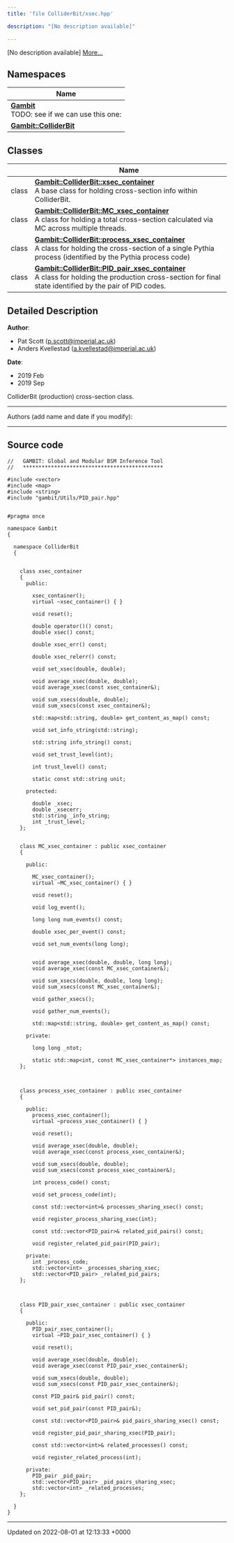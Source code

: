 ```yaml
---
title: 'file ColliderBit/xsec.hpp'

description: "[No description available]"

---
```







[No description available] [More...](#detailed-description)

## Namespaces

| Name           |
| -------------- |
| **[Gambit](/documentation/code/namespaces/namespacegambit/)** <br>TODO: see if we can use this one:  |
| **[Gambit::ColliderBit](/documentation/code/namespaces/namespacegambit_1_1colliderbit/)**  |

## Classes

|                | Name           |
| -------------- | -------------- |
| class | **[Gambit::ColliderBit::xsec_container](/documentation/code/classes/classgambit_1_1colliderbit_1_1xsec__container/)** <br>A base class for holding cross-section info within ColliderBit.  |
| class | **[Gambit::ColliderBit::MC_xsec_container](/documentation/code/classes/classgambit_1_1colliderbit_1_1mc__xsec__container/)** <br>A class for holding a total cross-section calculated via MC across multiple threads.  |
| class | **[Gambit::ColliderBit::process_xsec_container](/documentation/code/classes/classgambit_1_1colliderbit_1_1process__xsec__container/)** <br>A class for holding the cross-section of a single Pythia process (identified by the Pythia process code)  |
| class | **[Gambit::ColliderBit::PID_pair_xsec_container](/documentation/code/classes/classgambit_1_1colliderbit_1_1pid__pair__xsec__container/)** <br>A class for holding the production cross-section for final state identified by the pair of PID codes.  |

## Detailed Description


**Author**: 

  * Pat Scott ([p.scott@imperial.ac.uk](mailto:p.scott@imperial.ac.uk)) 
  * Anders Kvellestad ([a.kvellestad@imperial.ac.uk](mailto:a.kvellestad@imperial.ac.uk)) 


**Date**: 

  * 2019 Feb
  * 2019 Sep


ColliderBit (production) cross-section class.



------------------

Authors (add name and date if you modify):



------------------




## Source code

```
//   GAMBIT: Global and Modular BSM Inference Tool
//   *********************************************

#include <vector>
#include <map>
#include <string>
#include "gambit/Utils/PID_pair.hpp"


#pragma once

namespace Gambit
{

  namespace ColliderBit
  {


    class xsec_container
    {
      public:

        xsec_container();
        virtual ~xsec_container() { }

        void reset();

        double operator()() const;
        double xsec() const;

        double xsec_err() const;

        double xsec_relerr() const;

        void set_xsec(double, double);

        void average_xsec(double, double);
        void average_xsec(const xsec_container&);

        void sum_xsecs(double, double);
        void sum_xsecs(const xsec_container&);

        std::map<std::string, double> get_content_as_map() const;

        void set_info_string(std::string);

        std::string info_string() const;

        void set_trust_level(int);

        int trust_level() const;

        static const std::string unit;

      protected:

        double _xsec;
        double _xsecerr;
        std::string _info_string;
        int _trust_level;
    };


    class MC_xsec_container : public xsec_container
    {

      public:

        MC_xsec_container();
        virtual ~MC_xsec_container() { }

        void reset();

        void log_event();

        long long num_events() const;

        double xsec_per_event() const;

        void set_num_events(long long);


        void average_xsec(double, double, long long);
        void average_xsec(const MC_xsec_container&);

        void sum_xsecs(double, double, long long);
        void sum_xsecs(const MC_xsec_container&);

        void gather_xsecs();

        void gather_num_events();

        std::map<std::string, double> get_content_as_map() const;

      private:

        long long _ntot;

        static std::map<int, const MC_xsec_container*> instances_map;
    };



    class process_xsec_container : public xsec_container
    {

      public:
        process_xsec_container();
        virtual ~process_xsec_container() { }

        void reset();

        void average_xsec(double, double);
        void average_xsec(const process_xsec_container&);

        void sum_xsecs(double, double);
        void sum_xsecs(const process_xsec_container&);

        int process_code() const;

        void set_process_code(int);

        const std::vector<int>& processes_sharing_xsec() const;

        void register_process_sharing_xsec(int);

        const std::vector<PID_pair>& related_pid_pairs() const; 

        void register_related_pid_pair(PID_pair); 

      private:
        int _process_code;
        std::vector<int> _processes_sharing_xsec;
        std::vector<PID_pair> _related_pid_pairs;
    };



    class PID_pair_xsec_container : public xsec_container
    {

      public:
        PID_pair_xsec_container();
        virtual ~PID_pair_xsec_container() { }

        void reset();

        void average_xsec(double, double);
        void average_xsec(const PID_pair_xsec_container&);

        void sum_xsecs(double, double);
        void sum_xsecs(const PID_pair_xsec_container&);

        const PID_pair& pid_pair() const;

        void set_pid_pair(const PID_pair&);

        const std::vector<PID_pair>& pid_pairs_sharing_xsec() const;

        void register_pid_pair_sharing_xsec(PID_pair);

        const std::vector<int>& related_processes() const; 

        void register_related_process(int); 

      private:
        PID_pair _pid_pair;
        std::vector<PID_pair> _pid_pairs_sharing_xsec;
        std::vector<int> _related_processes;
    };

  }
}
```


-------------------------------

Updated on 2022-08-01 at 12:13:33 +0000
